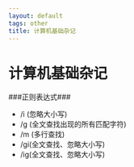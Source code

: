 ```yaml
---
layout: default
tags: other 
title: 计算机基础杂记
---
```


# 计算机基础杂记 #

###正则表达式###

* /i (忽略大小写)
* /g (全文查找出现的所有匹配字符)
* /m (多行查找)
* /gi(全文查找、忽略大小写)
* /ig(全文查找、忽略大小写)

